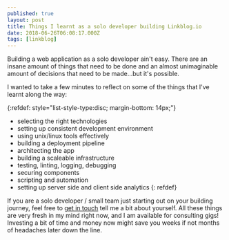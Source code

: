 ```yaml
---
published: true
layout: post
title: Things I learnt as a solo developer building Linkblog.io
date: 2018-06-26T06:08:17.000Z
tags: [linkblog] 
---
```


Building a web application as a solo developer ain't easy. There are an insane amount of things that need to be done and an almost unimaginable amount of decisions that need to be made...but it's possible.

I wanted to take a few minutes to reflect on some of the things that I've learnt along the way:

{:refdef: style="list-style-type:disc; margin-bottom: 14px;"}
- selecting the right technologies
- setting up consistent development environment
- using unix/linux tools effectively
- building a deployment pipeline
- architecting the app
- building a scaleable infrastructure
- testing, linting, logging, debugging
- securing components
- scripting and automation
- setting up server side and client side analytics
{: refdef}

If you are a solo developer / small team just starting out on your building journey, feel free to [get in touch]({{site.baseurl}}/about/) tell me a bit about yourself. All these things are very fresh in my mind right now, and I am available for consulting gigs! Investing a bit of time and money now might save you weeks if not months of headaches later down the line.

